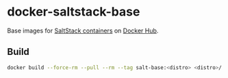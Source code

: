 # docker-saltstack-base
Base images for [SaltStack containers](https://hub.docker.com/r/digitalr00ts/saltstack/) on [Docker Hub](https://hub.docker.com/r/digitalr00ts/saltstack-base/).

## Build
```sh
docker build --force-rm --pull --rm --tag salt-base:<distro> <distro>/
```
